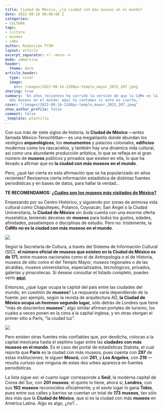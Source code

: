 ```yaml
---
title: Ciudad de México, ¿la ciudad con más museos en el mundo?
date: 2022-08-16 00:00:00 Z
categories:
- CULTURA
tags:
- cultura
- museos
- cdmx
author: Redacción TYSM
layout: article
excerpt_separator: <!--more-->
mode: immersive
header:
  theme: dark
article_header:
  type: cover
  image:
    src: /images/2022-08-16-1280px-templo_mayor_2015_207.jpeg
sharing: true
summary: 'En años recientes ha corrido la versión de que la CdMx es la ciudad con
  más museos en el mundo: aquí te contamos si esto es cierto…'
cover: "/images/2022-08-16-1280px-templo_mayor_2015_207.jpeg"
show_author_profile: false
comment: false
_template: plantilla
---
```







Con sus más de siete siglos de historia, la **Ciudad de México** —antes llamada México-Tenochtitlan— es una megalópolis donde abundan los vestigios **arqueológicos**, los **monumentos** y palacios coloniales, **edificios** modernos como los rascacielos, y también hay una dinámica vida cultural, así como una abundante producción artística, lo que se refleja en el gran número de **museos** públicos y privados que existen en ella, lo que ha llevado a afirmar que es **la ciudad con más museos en el mundo**.

Pero, ¿qué tan cierta es esta afirmación que se ha popularizado en años recientes? Revisemos cierta información estadística de distintas fuentes periodísticas y en bases de datos, para hallar la verdad…

**TE RECOMENDAMOS:** [**¿Cuáles son los museos más visitados de México?**](https://blog.tonoysumariachi.com/turismo/2022/06/07/cuales-son-los-museos-mas-visitados-de-mexico.html)

Empezando por su Centro Histórico, y siguiendo por zonas de animosa vida cultural como Chapultepec, Polanco, Coyoacán, San Ángel o la Ciudad Universitaria, la **Ciudad de México** sin duda cuenta con una enorme oferta museística, teniendo decenas de **museos** para todos los gustos, edades, afinidades, pasatiempos o disciplinas de estudio. Pero no: tristemente, la **CdMx no es la ciudad con más museos en el mundo**.

![](https://upload.wikimedia.org/wikipedia/commons/thumb/b/be/WalkwayDoorChurubuscoDF.JPG/1024px-WalkwayDoorChurubuscoDF.JPG)

Según la Secretaría de Cultura, a través del Sistema de Información Cultural (SIC), **el número oficial de museos que existen en la Ciudad de México es de 171**, entre museos nacionales como el de Antropología o el de Historia, museos de sitio como el del Templo Mayor, museos regionales o de las alcaldías, museos universitarios, especializados, tecnológicos, privados, galerías y pinacotecas. Si deseas consultar el listado completo, puedes verlo [**aquí**](https://sic.cultura.gob.mx/lista.php?table=museo&estado_id=9&municipio_id=-1).

Entonces, ¿qué lugar ocupa la capital del país entre las ciudades del mundo, en cuestión de **museos**? La respuesta varía dependiendo de la fuente: por ejemplo, según la revista de arquitectura AD, **la Ciudad de México ocupa un honroso segundo lugar,** sólo detrás de Londres que tiene "más de doscientos **museos**"; algo similar afirman portales de turismo, los cuales a veces ponen en la cima a la capital inglesa, y en otras otorgan el primer sitio a París, "la ciudad luz".

![](https://upload.wikimedia.org/wikipedia/commons/thumb/7/74/Museo_Universitario_de_Arte_Contempor%C3%A1neo_-_Noche.jpg/1024px-Museo_Universitario_de_Arte_Contempor%C3%A1neo_-_Noche.jpg)

Pero existen otras fuentes más confiables que, por desdicha, colocan a la capital mexicana hasta el séptimo lugar entre las **ciudades con más museos en el mundo**. Es el caso del portal de estadísticas Statista, el cual reporta que **París** es la ciudad con más museos, pues cuenta con **297** de estas instituciones; le siguen **Moscú**, con **261**, y **Los Angeles**, con **219** —resulta curioso que ninguna de estas dos urbes aparezca en fuentes periodísticas.

La lista sigue así: el cuarto lugar corresponde a **Seúl**, la moderna capital de Corea del Sur, con **201** **museos**; el quinto lo tiene, ahora sí, **Londres**, con sus **192** **museos** reconocidos oficialmente; y el sexto lugar lo gana **Tokio**, pues entre sus calles y barrios se cuentan un total de **173** **museos**, tan sólo dos más que la **Ciudad de México**, que sí es la ciudad con más **museos** en América Latina. Algo es algo, ¿no?…
